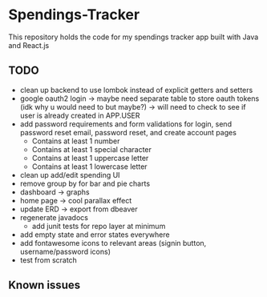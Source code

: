 # Spendings-Tracker

This repository holds the code for my spendings tracker app built with Java and React.js

## TODO
- clean up backend to use lombok instead of explicit getters and setters
- google oauth2 login -> maybe need separate table to store oauth tokens (idk why u would need to but maybe?) -> will need to check to see if user is already created in APP.USER
- add password requirements and form validations for login, send password reset email, password reset, and create account pages
	- Contains at least 1 number
	- Contains at least 1 special character
	- Contains at least 1 uppercase letter
	- Contains at least 1 lowercase letter
- clean up add/edit spending UI
- remove group by for bar and pie charts
- dashboard -> graphs
- home page -> cool parallax effect
- update ERD -> export from dbeaver
- regenerate javadocs
  - add junit tests for repo layer at minimum
- add empty state and error states everywhere
- add fontawesome icons to relevant areas (signin button, username/password icons)
- test from scratch

## Known issues


